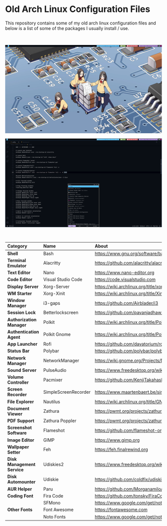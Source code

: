 # Old Arch Linux Configuration Files

This repository contains some of my old arch linux configuration files and below is a list of some of the packages I usually install / use.

<br>

![ArchLinuxDesktop](image0.png)

![ArchLinuxVSCodeRofi](image1.png)

<br>

| **Category**              | **Name**           | **About**                                          |
|:--------------------------|:-------------------|:---------------------------------------------------|
|**Shell**                  |Bash                |https://www.gnu.org/software/bash                   |
|**Terminal Emulator**      |Alacritty           |https://github.com/alacritty/alacritty              |
|**Text Editor**            |Nano                |https://www.nano-editor.org                         |
|**Code Editor**            |Visual Studio Code  |https://code.visualstudio.com                       |
|**Display Server**         |Xorg-Server         |https://wiki.archlinux.org/title/xorg               |
|**WM Starter**             |Xorg-Xinit          |https://wiki.archlinux.org/title/Xinit              |
|**Window Manager**         |i3-gaps             |https://github.com/Airblader/i3                     |
|**Session Lock**           |Betterlockscreen    |https://github.com/pavanjadhaw/betterlockscreen     |
|**Authorization Manager**  |Polkit              |https://wiki.archlinux.org/title/Polkit             |
|**Authentication Agent**   |Polkit Gnome        |https://wiki.archlinux.org/title/Polkit             |
|**App Launcher**           |Rofi                |https://github.com/davatorium/rofi                  |
|**Status Bar**             |Polybar             |https://github.com/polybar/polybar                  |
|**Network Manager**        |NetworkManager      |https://wiki.gnome.org/Projects/NetworkManager      |
|**Sound Server**           |PulseAudio          |https://www.freedesktop.org/wiki/Software/PulseAudio|
|**Volume Controller**      |Pacmixer            |https://github.com/KenjiTakahashi/pacmixer          |
|**Screen Recorder**        |SimpleScreenRecorder|https://www.maartenbaert.be/simplescreenrecorder    |
|**File Explorer**          |Nautilus            |https://wiki.archlinux.org/title/GNOME/Files        |
|**Document Viewer**        |Zathura             |https://pwmt.org/projects/zathura                   |
|**PDF Support**            |Zathura Poppler     |https://pwmt.org/projects/zathura-pdf-poppler       |
|**Screenshot Software**    |Flameshot           |https://github.com/flameshot-org/flameshot          |
|**Image Editor**           |GIMP                |https://www.gimp.org                                |
|**Wallpaper Setter**       |Feh                 |https://feh.finalrewind.org                         |
|**Disk Management Service**|Udiskies2           |https://www.freedesktop.org/wiki/Software/udisks    |
|**Disk Automounter**       |Udiskie             |https://github.com/coldfix/udiskie                  |
|**AUR Helper**             |Paru                |https://github.com/Morganamilo/paru                 |
|**Coding Font**            |Fira Code           |https://github.com/tonsky/FiraCode                  |
|                           |SFMono              |https://www.google.com/get/noto                     |
|**Other Fonts**            |Font Awesome        |https://fontawesome.com                             |
|                           |Noto Fonts          |https://www.google.com/get/noto                     |
